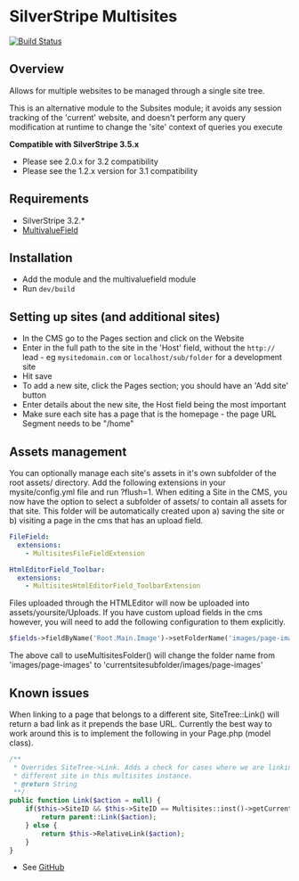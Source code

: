 # SilverStripe Multisites

[![Build Status](https://travis-ci.org/symbiote/silverstripe-multisites.svg?branch=master)](https://travis-ci.org/symbiote/silverstripe-multisites)

## Overview

Allows for multiple websites to be managed through a single site tree. 

This is an alternative module to the Subsites module; it avoids any session
tracking of the 'current' website, and doesn't perform any query modification 
at runtime to change the 'site' context of queries you execute

**Compatible with SilverStripe 3.5.x**

* Please see 2.0.x for 3.2 compatibility
* Please see the 1.2.x version for 3.1 compatibility

## Requirements

* SilverStripe 3.2.*
* [MultivalueField](https://github.com/nyeholt/silverstripe-multivaluefield)

## Installation

* Add the module and the multivaluefield module
* Run `dev/build`

## Setting up sites (and additional sites)

* In the CMS go to the Pages section and click on the Website 
* Enter in the full path to the site in the 'Host' field, without the `http://` 
  lead - eg `mysitedomain.com` or `localhost/sub/folder` for a development site
* Hit save
* To add a new site, click the Pages section; you should have an 'Add site' 
  button
* Enter details about the new site, the Host field being the most important
* Make sure each site has a page that is the homepage - the page URL Segment needs to be "/home"

## Assets management

You can optionally manage each site's assets in it's own subfolder of the root assets/ directory. Add the following extensions in your mysite/config.yml file and run ?flush=1. When editing a Site in the CMS, you now have the option to select a subfolder of assets/ to contain all assets for that site. This folder will be automatically created upon a) saving the site or b) visiting a page in the cms that has an upload field.

```yml
FileField:
  extensions:
    - MultisitesFileFieldExtension

HtmlEditorField_Toolbar:
  extensions:
    - MultisitesHtmlEditorField_ToolbarExtension
```

Files uploaded through the HTMLEditor will now be uploaded into assets/yoursite/Uploads. If you have custom upload fields in the cms however, you will need to add the following configuration to them explicitly.

```php
$fields->fieldByName('Root.Main.Image')->setFolderName('images/page-images')->useMultisitesFolder();
```

The above call to useMultisitesFolder() will change the folder name from 'images/page-images' to 'currentsitesubfolder/images/page-images'

## Known issues

When linking to a page that belongs to a different site, SiteTree::Link() will return a bad link as it prepends the base URL. Currently the best way to work around this is to implement the following in your Page.php (model class). 

```php
/**
 * Overrides SiteTree->Link. Adds a check for cases where we are linking to a page on a
 * different site in this multisites instance.  
 * @return String 
 **/
public function Link($action = null) {
	if($this->SiteID && $this->SiteID == Multisites::inst()->getCurrentSiteId()) {
		return parent::Link($action);
	} else {
		return $this->RelativeLink($action);
	}
}

```

* See [GitHub](https://github.com/sheadawson/silverstripe-multisites/issues?state=open)
